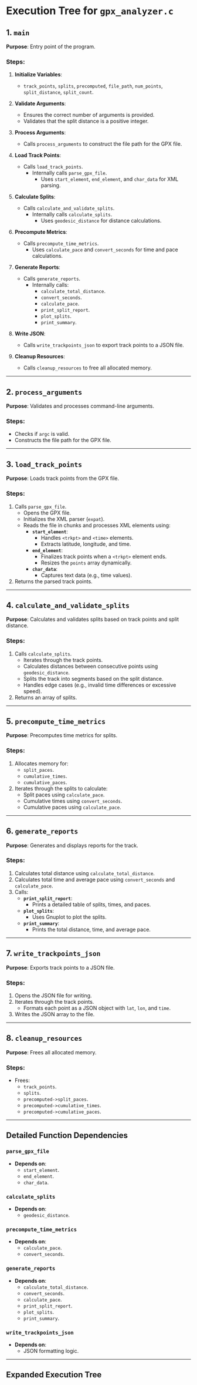 # Execution Tree for `gpx_analyzer.c`

## **1. `main`**
**Purpose**: Entry point of the program.

### **Steps**:
1. **Initialize Variables**:
   - `track_points`, `splits`, `precomputed`, `file_path`, `num_points`, `split_distance`, `split_count`.

2. **Validate Arguments**:
   - Ensures the correct number of arguments is provided.
   - Validates that the split distance is a positive integer.

3. **Process Arguments**:
   - Calls `process_arguments` to construct the file path for the GPX file.

4. **Load Track Points**:
   - Calls `load_track_points`.
     - Internally calls `parse_gpx_file`.
       - Uses `start_element`, `end_element`, and `char_data` for XML parsing.

5. **Calculate Splits**:
   - Calls `calculate_and_validate_splits`.
     - Internally calls `calculate_splits`.
       - Uses `geodesic_distance` for distance calculations.

6. **Precompute Metrics**:
   - Calls `precompute_time_metrics`.
     - Uses `calculate_pace` and `convert_seconds` for time and pace calculations.

7. **Generate Reports**:
   - Calls `generate_reports`.
     - Internally calls:
       - `calculate_total_distance`.
       - `convert_seconds`.
       - `calculate_pace`.
       - `print_split_report`.
       - `plot_splits`.
       - `print_summary`.

8. **Write JSON**:
   - Calls `write_trackpoints_json` to export track points to a JSON file.

9. **Cleanup Resources**:
   - Calls `cleanup_resources` to free all allocated memory.

---

## **2. `process_arguments`**
**Purpose**: Validates and processes command-line arguments.

### **Steps**:
- Checks if `argc` is valid.
- Constructs the file path for the GPX file.

---

## **3. `load_track_points`**
**Purpose**: Loads track points from the GPX file.

### **Steps**:
1. Calls `parse_gpx_file`.
   - Opens the GPX file.
   - Initializes the XML parser (`expat`).
   - Reads the file in chunks and processes XML elements using:
     - **`start_element`**:
       - Handles `<trkpt>` and `<time>` elements.
       - Extracts latitude, longitude, and time.
     - **`end_element`**:
       - Finalizes track points when a `<trkpt>` element ends.
       - Resizes the `points` array dynamically.
     - **`char_data`**:
       - Captures text data (e.g., time values).
2. Returns the parsed track points.

---

## **4. `calculate_and_validate_splits`**
**Purpose**: Calculates and validates splits based on track points and split distance.

### **Steps**:
1. Calls `calculate_splits`.
   - Iterates through the track points.
   - Calculates distances between consecutive points using `geodesic_distance`.
   - Splits the track into segments based on the split distance.
   - Handles edge cases (e.g., invalid time differences or excessive speed).
2. Returns an array of splits.

---

## **5. `precompute_time_metrics`**
**Purpose**: Precomputes time metrics for splits.

### **Steps**:
1. Allocates memory for:
   - `split_paces`.
   - `cumulative_times`.
   - `cumulative_paces`.
2. Iterates through the splits to calculate:
   - Split paces using `calculate_pace`.
   - Cumulative times using `convert_seconds`.
   - Cumulative paces using `calculate_pace`.

---

## **6. `generate_reports`**
**Purpose**: Generates and displays reports for the track.

### **Steps**:
1. Calculates total distance using `calculate_total_distance`.
2. Calculates total time and average pace using `convert_seconds` and `calculate_pace`.
3. Calls:
   - **`print_split_report`**:
     - Prints a detailed table of splits, times, and paces.
   - **`plot_splits`**:
     - Uses Gnuplot to plot the splits.
   - **`print_summary`**:
     - Prints the total distance, time, and average pace.

---

## **7. `write_trackpoints_json`**
**Purpose**: Exports track points to a JSON file.

### **Steps**:
1. Opens the JSON file for writing.
2. Iterates through the track points.
   - Formats each point as a JSON object with `lat`, `lon`, and `time`.
3. Writes the JSON array to the file.

---

## **8. `cleanup_resources`**
**Purpose**: Frees all allocated memory.

### **Steps**:
- Frees:
  - `track_points`.
  - `splits`.
  - `precomputed->split_paces`.
  - `precomputed->cumulative_times`.
  - `precomputed->cumulative_paces`.

---

## **Detailed Function Dependencies**

### **`parse_gpx_file`**
- **Depends on**:
  - `start_element`.
  - `end_element`.
  - `char_data`.

### **`calculate_splits`**
- **Depends on**:
  - `geodesic_distance`.

### **`precompute_time_metrics`**
- **Depends on**:
  - `calculate_pace`.
  - `convert_seconds`.

### **`generate_reports`**
- **Depends on**:
  - `calculate_total_distance`.
  - `convert_seconds`.
  - `calculate_pace`.
  - `print_split_report`.
  - `plot_splits`.
  - `print_summary`.

### **`write_trackpoints_json`**
- **Depends on**:
  - JSON formatting logic.

---

## Expanded Execution Tree